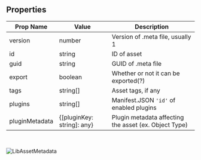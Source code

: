 ## Properties

| Prop Name | Value | Description |
| --------------------- | ------ | ------------------- |
| version | number | Version of .meta file, usually 1 |
| id | string | ID of asset |
| guid | string | GUID of .meta file |
| export | boolean | Whether or not it can be exported(?) |
| tags | string[] | Asset tags, if any |
| plugins | string[] | Manifest.JSON `'id'` of enabled plugins |
| pluginMetadata | {[pluginKey: string]: any} | Plugin metadata affecting the asset (ex. Object Type) |

<br/>

![LibAssetMetadata](https://github.com/user-attachments/assets/c762a9b9-3116-43c4-832d-c35afb113c52)





